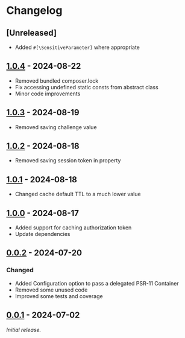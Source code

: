 # Changelog

## [Unreleased]

- Added `#[\SensitiveParameter]` where appropriate

## [1.0.4] - 2024-08-22

- Removed bundled composer.lock
- Fix accessing undefined static consts from abstract class
- Minor code improvements

## [1.0.3] - 2024-08-19

- Removed saving challenge value

## [1.0.2] - 2024-08-18

- Removed saving session token in property

## [1.0.1] - 2024-08-18

- Changed cache default TTL to a much lower value

## [1.0.0] - 2024-08-17

- Added support for caching authorization token
- Update dependencies

## [0.0.2] - 2024-07-20

### Changed

- Added Configuration option to pass a delegated PSR-11 Container
- Removed some unused code
- Improved some tests and coverage

## [0.0.1] - 2024-07-02

_Initial release._

[1.0.4]: https://github.com/madpilot78/FreeBoxPHP/releases/tag/v1.0.4
[1.0.3]: https://github.com/madpilot78/FreeBoxPHP/releases/tag/v1.0.3
[1.0.2]: https://github.com/madpilot78/FreeBoxPHP/releases/tag/v1.0.2
[1.0.1]: https://github.com/madpilot78/FreeBoxPHP/releases/tag/v1.0.1
[1.0.0]: https://github.com/madpilot78/FreeBoxPHP/releases/tag/v1.0.0
[0.0.2]: https://github.com/madpilot78/FreeBoxPHP/releases/tag/v0.0.2
[0.0.1]: https://github.com/madpilot78/FreeBoxPHP/releases/tag/v0.0.1
